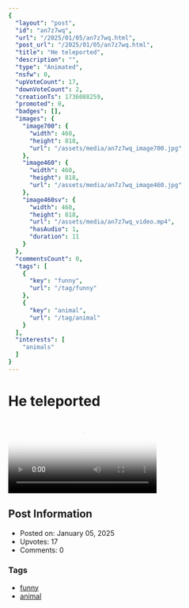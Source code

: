 ```yaml
---
{
  "layout": "post",
  "id": "an7z7wq",
  "url": "/2025/01/05/an7z7wq.html",
  "post_url": "/2025/01/05/an7z7wq.html",
  "title": "He teleported",
  "description": "",
  "type": "Animated",
  "nsfw": 0,
  "upVoteCount": 17,
  "downVoteCount": 2,
  "creationTs": 1736088259,
  "promoted": 0,
  "badges": [],
  "images": {
    "image700": {
      "width": 460,
      "height": 818,
      "url": "/assets/media/an7z7wq_image700.jpg"
    },
    "image460": {
      "width": 460,
      "height": 818,
      "url": "/assets/media/an7z7wq_image460.jpg"
    },
    "image460sv": {
      "width": 460,
      "height": 818,
      "url": "/assets/media/an7z7wq_video.mp4",
      "hasAudio": 1,
      "duration": 11
    }
  },
  "commentsCount": 0,
  "tags": [
    {
      "key": "funny",
      "url": "/tag/funny"
    },
    {
      "key": "animal",
      "url": "/tag/animal"
    }
  ],
  "interests": [
    "animals"
  ]
}
---
```


# He teleported

<video controls playsinline loop poster="/assets/media/an7z7wq_image460.jpg">
  <source src="/assets/media/an7z7wq_video.mp4" type="video/mp4">
  Your browser does not support the video tag.
</video>

## Post Information

- Posted on: January 05, 2025
- Upvotes: 17
- Comments: 0

### Tags

- [funny](/tag/funny)
- [animal](/tag/animal)
